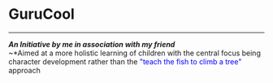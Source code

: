 # GuruCool 
- - -
__*An Initiative by me in association with my friend*__  
 ~*Aimed at a more holistic learning of children with the central focus being character development rather than the <span style="color:blue"> "teach the fish to climb a tree" </span>approach
 

 
